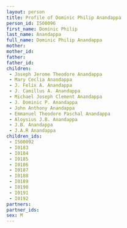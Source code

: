 ```yaml
---
layout: person
title: Profile of Dominic Philip Anandappa
person_id: I500096
first_name: Dominic Philip
last_name: Anandappa
full_name: Dominic Philip Anandappa
mother: 
mother_id: 
father: 
father_id: 
children:
 - Joseph Jerome Theodore Anandappa
 - Mary Ceclia Anandappa
 - J. Felix A. Anandappa
 - J. Camillus A. Anandappa
 - Michael Joseph Clement Anandappa
 - J. Dominic P. Anandappa
 - John Anthony Anandappa
 - Emmanuel Theodore Paschal Anandappa
 - Aloysius J.B. Anandappa
 - J.B. Anandappa
 - J.A.R Anandappa
children_ids:
 - I500092
 - I0183
 - I0184
 - I0185
 - I0186
 - I0187
 - I0188
 - I0189
 - I0190
 - I0191
 - I0192
partners:
partner_ids:
sex: M
---
```


